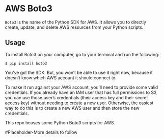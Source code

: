 # AWS Boto3

`Boto3` is the name of the Python SDK for AWS. It allows you to directly create, update, and delete AWS resources from your Python scripts.

## Usage

To install Boto3 on your computer, go to your terminal and run the following:

```$ pip install boto3```

You’ve got the SDK. But, you won’t be able to use it right now, because it doesn’t know which AWS account it should connect to.

To make it run against your AWS account, you’ll need to provide some valid credentials. If you already have an IAM user that has full permissions to S3, you can use those user’s credentials (their access key and their secret access key) without needing to create a new user. Otherwise, the easiest way to do this is to create a new AWS user and then store the new credentials.

This repo houses some Python Boto3 scripts for AWS.

#Placeholder-More details to follow
